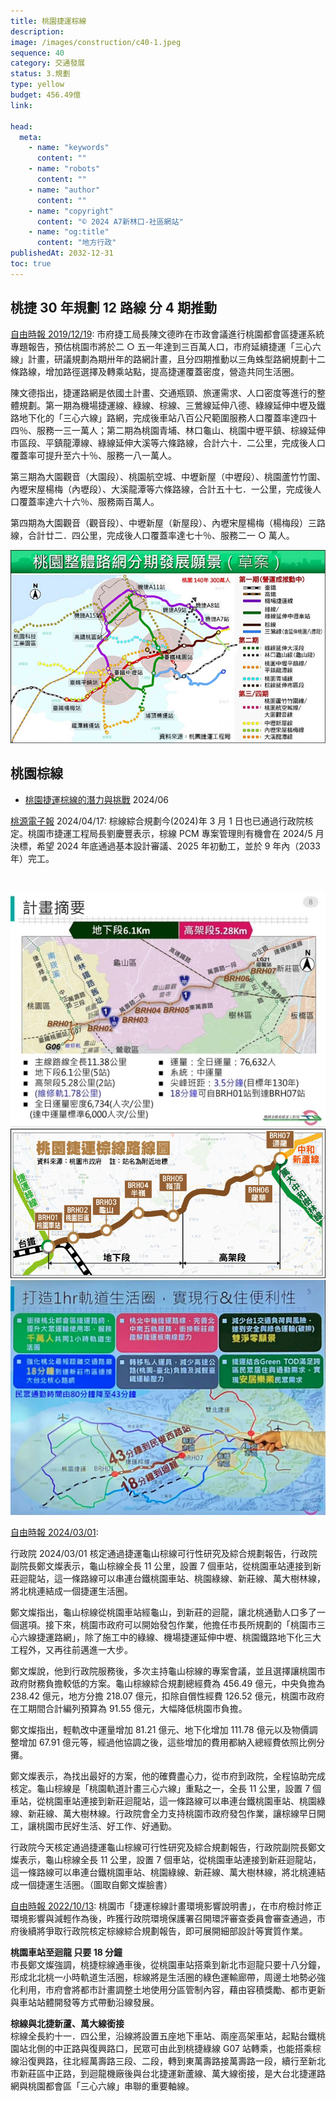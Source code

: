 ```yaml
---
title: 桃園捷運棕線
description:
image: /images/construction/c40-1.jpeg
sequence: 40
category: 交通發展
status: 3.規劃
type: yellow
budget: 456.49億
link:

head:
  meta:
    - name: "keywords"
      content: ""
    - name: "robots"
      content: ""
    - name: "author"
      content: ""
    - name: "copyright"
      content: "© 2024 A7新林口-社區網站"
    - name: "og:title"
      content: "地方行政"
publishedAt: 2032-12-31
toc: true
---
```


## 桃捷 30 年規劃 12 路線 分 4 期推動

<a href="https://news.ltn.com.tw/news/life/paper/1339959">自由時報 2019/12/19</a>:
市府捷工局長陳文德昨在市政會議進行桃園都會區捷運系統專題報告，預估桃園市將於二 ○ 五一年達到三百萬人口，市府延續捷運「三心六線」計畫，研議規劃為期卅年的路網計畫，且分四期推動以三角蛛型路網規劃十二條路線，增加路徑選擇及轉乘站點，提高捷運覆蓋密度，營造共同生活圈。

陳文德指出，捷運路網是依國土計畫、交通瓶頸、旅運需求、人口密度等進行的整體規劃。第一期為機場捷運線、綠線、棕線、三鶯線延伸八德、綠線延伸中壢及鐵路地下化的「三心六線」路網，完成後車站八百公尺範圍服務人口覆蓋率達四十四％、服務一三一萬人；第二期為桃園青埔、林口龜山、桃園中壢平鎮、棕線延伸市區段、平鎮龍潭線、綠線延伸大溪等六條路線，合計六十．二公里，完成後人口覆蓋率可提升至六十％、服務一八一萬人。

第三期為大園觀音（大園段）、桃園航空城、中壢新屋（中壢段）、桃園蘆竹竹圍、內壢宋屋楊梅（內壢段）、大溪龍潭等六條路線，合計五十七．一公里，完成後人口覆蓋率達六十六％、服務兩百萬人。

第四期為大園觀音（觀音段）、中壢新屋（新屋段）、內壢宋屋楊梅（楊梅段）三路線，合計廿二．四公里，完成後人口覆蓋率達七十％、服務二一 ○ 萬人。

![c40-1.jpeg](/images/construction/c40-1.jpeg)

## 桃園棕線

- <a href="https://www.youtube.com/watch?v=X39wldyUTgQ">桃園捷運棕線的潛力與挑戰</a> 2024/06

<a href="https://tyenews.com/2024/04/575325/?fbclid=IwZXh0bgNhZW0CMTAAAR1dcbW9Y8R5dd589mUHs2N6Fnpm_BgqswBKX-NZGsIXgv7_aE0nz9VPT7k_aem_AXNA_FikIgROXDfk2sDlZYVXHQJTMjliRDgEwSTV2EXKGBKOFGdSbYRTTsz4cOf3qribgYRy_WnkvEpLmLlkuCEu">桃源電子報</a> 2024/04/17:
棕線綜合規劃今(2024)年 3 月 1 日也已通過行政院核定。桃園市捷運工程局長劉慶豐表示，棕線 PCM 專案管理則有機會在 2024/5 月決標，希望 2024 年底通過基本設計審議、2025 年初動工，並於 9 年內（2033 年）完工。

<br>

![c40-3.jpeg](/images/construction/c40-3.jpeg)
![c40-2.jpeg](/images/construction/c40-2.jpeg)
![c40-4.jpeg](/images/construction/c40-4.jpeg)

<a href="https://news.ltn.com.tw/news/life/breakingnews/4594613?fbclid=IwAR26MslzIa3KmD8OEY9ZV0czZiixnW7dx06AkYRhZXZgCsTLErJkzLKbc6w">自由時報 2024/03/01</a>:

行政院 2024/03/01 核定通過捷運龜山棕線可行性研究及綜合規劃報告，行政院副院長鄭文燦表示，龜山棕線全長 11 公里，設置 7 個車站，從桃園車站連接到新莊迴龍站，這一條路線可以串連台鐵桃園車站、桃園綠線、新莊線、萬大樹林線，將北桃連結成一個捷運生活圈。

鄭文燦指出，龜山棕線從桃園車站經龜山，到新莊的迴龍，讓北桃通勤人口多了一個選項。接下來，桃園市政府可以開始發包作業，他擔任市長所規劃的「桃園市三心六線捷運路網」，除了施工中的綠線、機場捷運延伸中壢、桃園鐵路地下化三大工程外，又再往前邁進一大步。

鄭文燦說，他到行政院服務後，多次主持龜山棕線的專案會議，並且選擇讓桃園市政府財務負擔較低的方案。龜山棕線綜合規劃總經費為 456.49 億元，中央負擔為 238.42 億元，地方分擔 218.07 億元，扣除自償性經費 126.52 億元，桃園市政府在工期間合計編列預算為 91.55 億元，大幅降低桃園市負擔。

鄭文燦指出，輕軌改中運量增加 81.21 億元、地下化增加 111.78 億元以及物價調整增加 67.91 億元等，經過他協調之後，這些增加的費用都納入總經費依照比例分攤。

鄭文燦表示，為找出最好的方案，他的確費盡心力，從市府到政院，全程協助完成核定。龜山棕線是「桃園軌道計畫三心六線」重點之一，全長 11 公里，設置 7 個車站，從桃園車站連接到新莊迴龍站，這一條路線可以串連台鐵桃園車站、桃園綠線、新莊線、萬大樹林線。行政院會全力支持桃園市政府發包作業，讓棕線早日開工，讓桃園市民好生活、好工作、好通勤。

行政院今天核定通過捷運龜山棕線可行性研究及綜合規劃報告，行政院副院長鄭文燦表示，龜山棕線全長 11 公里，設置 7 個車站，從桃園車站連接到新莊迴龍站，這一條路線可以串連台鐵桃園車站、桃園綠線、新莊線、萬大樹林線，將北桃連結成一個捷運生活圈。（圖取自鄭文燦臉書）

<a href="https://news.ltn.com.tw/news/Taoyuan/paper/1545437">自由時報 2022/10/13</a>:
桃園市「捷運棕線計畫環境影響說明書」，在市府檢討修正環境影響與減輕作為後，昨獲行政院環境保護署召開環評審查委員會審查通過，市府後續將爭取行政院核定棕線綜合規劃報告，即可展開細部設計等實質作業。

**桃園車站至迴龍 只要 18 分鐘**  
市長鄭文燦強調，桃捷棕線通車後，從桃園車站搭乘到新北市迴龍只要十八分鐘，形成北北桃一小時軌道生活圈，棕線將是生活圈的綠色運輸廊帶，周邊土地勢必強化利用，市府會將都市計畫調整土地使用分區管制內容，藉由容積獎勵、都市更新與車站站體開發等方式帶動沿線發展。

**棕線與北捷新蘆、萬大線銜接**  
棕線全長約十一．四公里，沿線將設置五座地下車站、兩座高架車站，起點台鐵桃園站北側的中正路與復興路口，民眾可由此到桃捷綠線 G07 站轉乘，也能搭乘棕線沿復興路，往北經萬壽路三段、二段，轉到東萬壽路接萬壽路一段，續行至新北市新莊區中正路，到迴龍機廠後與台北捷運新蘆線、萬大線銜接，是大台北捷運路網與桃園都會區「三心六線」串聯的重要軸線。
